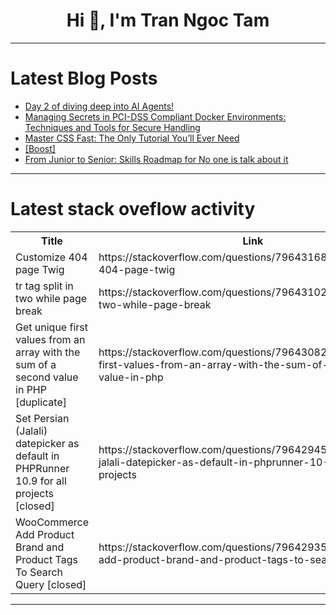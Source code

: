 <h1 align="center">Hi 👋, I'm Tran Ngoc Tam</h1>

---

# Latest Blog Posts 
<!-- BLOG-POST-LIST:START -->
- [Day 2 of diving deep into AI Agents!](https://dev.to/distalx/day-2-of-diving-deep-into-ai-agents-3e7m)
- [Managing Secrets in PCI-DSS Compliant Docker Environments: Techniques and Tools for Secure Handling](https://dev.to/hexshift/managing-secrets-in-pci-dss-compliant-docker-environments-techniques-and-tools-for-secure-handling-2d6h)
- [Master CSS Fast: The Only Tutorial You’ll Ever Need](https://dev.to/tpointtechblog/master-css-fast-the-only-tutorial-youll-ever-need-5dfb)
- [[Boost]](https://dev.to/rajesh_patel/-526i)
- [From Junior to Senior: Skills Roadmap for No one is talk about it](https://dev.to/aryan_panwala/from-junior-to-senior-skills-roadmap-for-no-one-is-talk-about-it-jkl)
<!-- BLOG-POST-LIST:END -->

---

# Latest stack oveflow activity
<table>
  <tr><th>Title</th><th>Link</th></tr>
  <!-- STACKOVERFLOW:START --><tr><td>Customize 404 page Twig</td><td>https://stackoverflow.com/questions/79643168/customize-404-page-twig</td></tr><tr><td>tr tag split in two while page break</td><td>https://stackoverflow.com/questions/79643102/tr-tag-split-in-two-while-page-break</td></tr><tr><td>Get unique first values from an array with the sum of a second value in PHP [duplicate]</td><td>https://stackoverflow.com/questions/79643082/get-unique-first-values-from-an-array-with-the-sum-of-a-second-value-in-php</td></tr><tr><td>Set Persian &lpar;Jalali&rpar; datepicker as default in PHPRunner 10.9 for all projects [closed]</td><td>https://stackoverflow.com/questions/79642945/set-persian-jalali-datepicker-as-default-in-phprunner-10-9-for-all-projects</td></tr><tr><td>WooCommerce Add Product Brand and Product Tags To Search Query [closed]</td><td>https://stackoverflow.com/questions/79642935/woocommerce-add-product-brand-and-product-tags-to-search-query</td></tr><!-- STACKOVERFLOW:END -->
</table>

---



